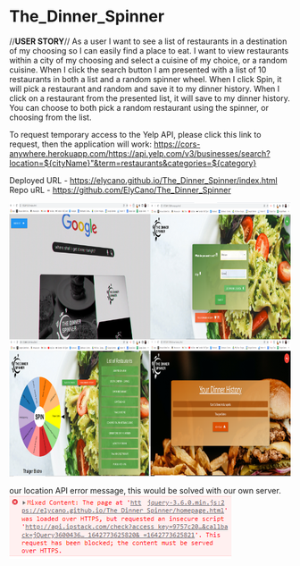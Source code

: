 # The_Dinner_Spinner

//**USER STORY**//
As a user I want to see a list of restaurants in a destination of my choosing so I can easily find a place to eat.
I want to view restaurants within a city of my choosing and select a cuisine of my choice, or a random cuisine.
When I click the search button I am presented with a list of 10 restaurants in both a list and a random spinner wheel.
When I click Spin, it will pick a restaurant and random and save it to my dinner history.
When I click on a restaurant from the presented list, it will save to my dinner history.
You can choose to both pick a random restaurant using the spinner, or choosing from the list.


To request temporary access to the Yelp API, please click this link to request, then the application will work:
https://cors-anywhere.herokuapp.com/https://api.yelp.com/v3/businesses/search?location=${cityName}"&term=restaurants&categories=${category}

Deployed URL - https://elycano.github.io/The_Dinner_Spinner/index.html
Repo uRL - https://github.com/ElyCano/The_Dinner_Spinner


<img src="assets\images\allscreenshots.png" alt="Weather Dashboard - TB" width="950" height="490">



our location API error message, this would be solved with our own server.
<img src="assets\images\location-api-error.png" alt="Weather Dashboard - TB" width="398" height="114">